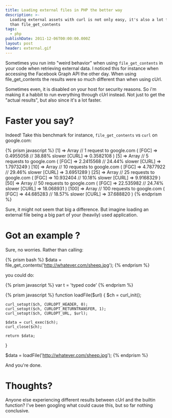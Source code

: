 ```yaml
---
title: Loading external files in PHP the better way
description: >-
  Loading external assets with curl is not only easy, it's also a lot faster
  than file_get_contents
tags:
  - php
publishDate: 2011-12-06T00:00:00.000Z
layout: post
header: external.gif
---
```


Sometimes you run into "weird behavior" when using `file_get_contents` in your code when retrieving external data. I noticed this for instance when accessing the Facebook Graph API the other day. When using file_get_contents the results were so much different than when using cUrl.

Sometimes even, it is disabled on your host for security reasons. So i'm making it a habbit to run everything through cUrl instead. Not just to get the "actual results", but also since it's a lot faster.

# Faster you say?

Indeed! Take this benchmark for instance, `file_get_contents` vs `curl` on google.com:

{% prism javascript %}
[1] => Array   // 1 request to google.com
(
    [FGC] =>  0.4955058 // 38.88% slower
    [CURL] => 0.3582108
)
[5] => Array   // 5 requests to google.com
(
    [FGC] =>  2.2415568 // 24.44% slower
    [CURL] => 1.7973249
)
[10] => Array  // 10 requests to google.com
(
    [FGC] =>  4.7877922 // 29.46% slower
    [CURL] => 3.6951289
)
[25] => Array  // 25 requests to google.com
(
    [FGC] =>  10.932404 // 10.18% slower
    [CURL] => 9.9168329
)
[50] => Array  // 50 requests to google.com
(
    [FGC] =>  22.535982 // 24.74% slower
    [CURL] => 18.068931
)
[100] => Array // 100 requests to google.com
(
    [FGC] =>  44.685283 // 18.57% slower
    [CURL] => 37.688820
)
{% endprism %}

Sure, it might not seem that big a difference. But imagine loading an external file being a big part of your (heavily) used application.

# Got an example ?

Sure, no worries. Rather than calling:

{% prism bash %}
$data = file_get_contents('http://whatever.com/sheep.jpg');
{% endprism %}

you could do:

{% prism javascript %}
var t = 'typed code'
{% endprism %}

{% prism javascript %}
function loadFile($url) {
    $ch = curl_init();

    curl_setopt($ch, CURLOPT_HEADER, 0);
    curl_setopt($ch, CURLOPT_RETURNTRANSFER, 1);
    curl_setopt($ch, CURLOPT_URL, $url);

    $data = curl_exec($ch);
    curl_close($ch);

    return $data;
}

$data = loadFile('http://whatever.com/sheep.jpg');
{% endprism %}

And you're done.

# Thoughts?

Anyone else experiencing different results between cUrl and the builtin function? I've been googling what could cause this, but so far nothing conclusive.
